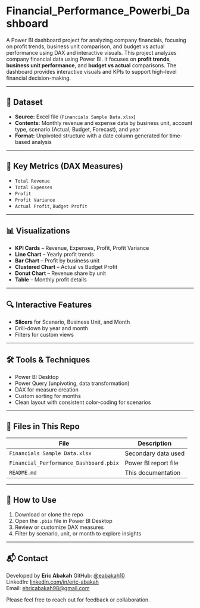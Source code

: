 # Financial_Performance_Powerbi_Dashboard
A Power BI dashboard project for analyzing company financials, focusing on profit trends, business unit comparison, and budget vs actual performance using DAX and interactive visuals.
This project analyzes company financial data using Power BI. It focuses on **profit trends**, **business unit performance**, and **budget vs actual** comparisons. The dashboard provides interactive visuals and KPIs to support high-level financial decision-making.

---

## 📁 Dataset

- **Source:** Excel file (`Financials Sample Data.xlsx`)
- **Contents:** Monthly revenue and expense data by business unit, account type, scenario (Actual, Budget, Forecast), and year
- **Format:** Unpivoted structure with a date column generated for time-based analysis

---

## 🧮 Key Metrics (DAX Measures)

- `Total Revenue`
- `Total Expenses`
- `Profit`
- `Profit Variance`
- `Actual Profit`, `Budget Profit`


---

## 📊 Visualizations

- **KPI Cards** – Revenue, Expenses, Profit, Profit Variance
- **Line Chart** – Yearly profit trends
- **Bar Chart** – Profit by business unit
- **Clustered Chart** – Actual vs Budget Profit
- **Donut Chart** – Revenue share by unit
- **Table** – Monthly profit details

---

## 🔍 Interactive Features

- **Slicers** for Scenario, Business Unit, and Month
- Drill-down by year and month
- Filters for custom views

---

## 🛠 Tools & Techniques

- Power BI Desktop
- Power Query (unpivoting, data transformation)
- DAX for measure creation
- Custom sorting for months
- Clean layout with consistent color-coding for scenarios

---

## 📂 Files in This Repo

| File | Description |
|------|-------------|
| `Financials Sample Data.xlsx` | Secondary data used |
| `Financial_Performance_Dashboard.pbix` | Power BI report file |
| `README.md` | This documentation |

---

## 📌 How to Use

1. Download or clone the repo
2. Open the `.pbix` file in Power BI Desktop
3. Review or customize DAX measures
4. Filter by scenario, unit, or month to explore insights

---

## 📬 Contact


Developed by **Eric Abakah**
GitHub: [@eabakah10](https://github.com/eabakah10)  
LinkedIn: [linkedin.com/in/eric-abakah](https://www.linkedin.com/in/eric-abakah-11a6361a7)  
Email: ehricabakah98@gmail.com

Please feel free to reach out for feedback or collaboration.
